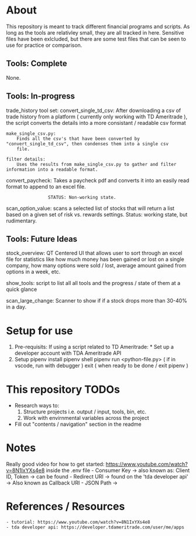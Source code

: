 # About
This repository is meant to track different financial programs and scripts. As long as the tools are relativley
small, they are all tracked in here. Sensitive files have been exlcluded, but there are some test files that can be
seen to use for practice or comparison.

## Tools: Complete
None.

## Tools: In-progress
trade_history tool set:
    convert_single_td_csv:
        After downloading a csv of trade history from a platform ( currently only working with TD Ameritrade ), the script
        converts the details into a more consistant / readable csv format

    make_single_csv.py:
        Finds all the csv's that have been converted by "convert_single_td_csv", then condenses them into a single csv
        file.

    filter details:
        Uses the results from make_single_csv.py to gather and filter information into a readable format.

convert_paycheck:   Takes a paycheck pdf and converts it into an easily read format to append to an excel file.

                    STATUS: Non-working state.


scan_option_value:  scans a selected list of stocks that will return a list based on a given set of risk vs. rewards
                        settings.
                        Status: working state, but rudimentary.

## Tools: Future Ideas
stock_overview: QT Centered UI that allows user to sort through an excel file for statistics like how much money has
                been gained or lost on a single company, how many options were sold / lost, average amount gained
                from options in a week, etc.

show_tools:     script to list all all tools and the progress / state of them at a quick glance


scan_large_change:  Scanner to show if if a stock drops more than 30-40% in a day.




# Setup for use
1. Pre-requisits:
    If using a script related to TD Ameritrade:
        * Set up a developer account with TDA Ameritrade API
2. Setup
    pipenv install
    pipenv shell
    pipenv run <python3> <python-file.py>
    ( if in vscode, run with debugger )
    exit
    ( when ready to be done / exit pipenv )



# This repository TODOs
* Research ways to:
    1. Structure projects i.e. output / input, tools, bin, etc.
    2. Work with envirnmental variables across the project
* Fill out "contents / navigation" section in the readme




# Notes
Really good video for how to get started: https://www.youtube.com/watch?v=8N1IxYXs4e8
    inside the .env file
        - Consumer Key
            -> also known as: Client ID, Token
            -> can be found
        - Redirect URI
            -> found on the 'tda developer api'
            -> Also known as Callback URI
        - JSON Path
            ->




# References / Resources
    - tutorial: https://www.youtube.com/watch?v=8N1IxYXs4e8
    - tda developer api: https://developer.tdameritrade.com/user/me/apps

